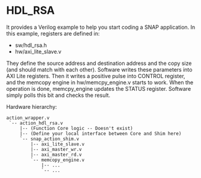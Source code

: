 # HDL_RSA

It provides a Verilog example to help you start coding a SNAP application. 
In this example, registers are defined in: 

* sw/hdl_rsa.h
* hw/axi_lite_slave.v

They define the source address and destination address and the copy size (and should match with each other). Software writes these parameters into AXI Lite registers. Then it writes a positive pulse into CONTROL register, and the memcopy engine in hw/memcpy_engine.v starts to work. When the operation is done, memcpy_engine updates the STATUS register. Software simply polls this bit and checks the result. 

Hardware hierarchy: 
```
action_wrapper.v
 `-- action_hdl_rsa.v
     |-- (Function Core logic -- Doesn't exist) 
     |-- (Define your local interface between Core and Shim here) 
     `-- snap_action_shim.v
         |-- axi_lite_slave.v
         |-- axi_master_wr.v
         |-- axi_master_rd.v
         `-- memcopy_engine.v
             |-- ...
             `-- ...
```
